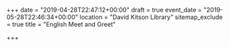 +++
date = "2019-04-28T22:47:12+00:00"
draft = true
event_date = "2019-05-28T22:46:34+00:00"
location = "David Kitson Library"
sitemap_exclude = true
title = "English Meet and Greet"

+++
